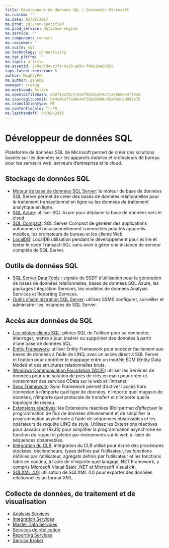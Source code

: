```yaml
---
title: Développeur de données SQL | Documents Microsoft
ms.custom: ''
ms.date: 03/28/2017
ms.prod: sql-non-specified
ms.prod_service: database-engine
ms.service: ''
ms.component: connect
ms.reviewer: ''
ms.suite: sql
ms.technology: connectivity
ms.tgt_pltfrm: ''
ms.topic: article
ms.assetid: 249e3794-e3fa-41cb-ad9c-f46e19e6805c
caps.latest.revision: 5
author: MightyPen
ms.author: genemi
manager: craigg
ms.workload: Active
ms.openlocfilehash: eb0f5e27677c455f95136d7827139bb6e34f79c0
ms.sourcegitcommit: 094c46e7fa6de44735ed0040c65a40ec3d951b75
ms.translationtype: MT
ms.contentlocale: fr-FR
ms.lasthandoff: 04/06/2018
---
```

# <a name="sql-data-developer"></a>Développeur de données SQL
Plateforme de données SQL de Microsoft permet de créer des solutions basées sur les données sur les appareils mobiles et ordinateurs de bureau pour les serveurs web, serveurs d’entreprise et le cloud.  

## <a name="sql-data-storage"></a>Stockage de données SQL
* [Moteur de base de données SQL Server](../database-engine/configure-windows/sql-server-database-engine.md): le moteur de base de données SQL Server permet de créer des bases de données relationnelles pour le traitement transactionnel en ligne ou les données de traitement analytique en ligne. 
* [SQL Azure](https://docs.microsoft.com/azure/sql-database/): utiliser SQL Azure pour déplacer la base de données vers le cloud 
* [SQL Compact](https://www.microsoft.com/en-us/download/details.aspx?id=17876): SQL Server Compact de générer des applications autonomes et occasionnellement connectées pour les appareils mobiles, les ordinateurs de bureau et les clients Web.
* [LocalDB](../database-engine/configure-windows/sql-server-2016-express-localdb.md): LocalDB utilisation pendant le développement pour écrire et tester le code Transact-SQL sans avoir à gérer une instance de serveur complète de SQL Server.

## <a name="sql-data-tools"></a>Outils de données SQL
* [SQL Server Data Tools ](../ssdt/download-sql-server-data-tools-ssdt.md) : signale de SSDT d’utilisation pour la génération de bases de données relationnelles, bases de données SQL Azure, les packages Integration Services, les modèles de données Analysis Services et Reporting Services.
* [Outils d’administration SQL Server](../ssms/download-sql-server-management-studio-ssms.md): utilisez SSMS configurer, surveiller et administrer les instances de SQL Server.

## <a name="sql-data-access"></a>Accès aux données de SQL
* [Les pilotes clients SQL](sql-connection-libraries.md): pilotes SQL de l’utiliser pour se connecter, interroger, mettre à jour, insérer ou supprimer des données à partir d’une base de données SQL.
* [Entity Framework](https://msdn.microsoft.com/library/gg696172.aspx): utiliser Entity Framework pour accéder facilement aux bases de données à l’aide de LINQ, avec un accès direct à SQL Server et l’option pour contrôler le mappage entre un modèle EDM (Entity Data Model) et des structures relationnelles bruts. 
* [Windows Communication Foundation (WCF)](https://msdn.microsoft.com/library/dd456779.aspx): utiliser les Services de données pour une solution de près de clés en main pour créer et consommer des services OData sur le web et l’intranet
* [Sync Framework](https://msdn.microsoft.com/library/jj839436.aspx): Sync Framework permet d’activer l’accès hors connexion à n’importe quel type de données, n’importe quel magasin de données, n’importe quel protocole de transfert et n’importe quelle topologie de réseau.
* [Extensions réactives](https://msdn.microsoft.com/library/hh242985.aspx): les Extensions réactives (Rx) permet d’effectuer la programmation de flux de données d’événement et de simplifier la programmation asynchrone à l’aide de séquences observables et les opérateurs de requête LINQ de style.  Utilisez les Extensions réactives pour JavaScript (RxJS) pour simplifier la programmation asynchrone en fonction de rappel et pilotée par événements sur le web à l’aide de séquences observables.
* [Intégration du CLR](../relational-databases/clr-integration/common-language-runtime-clr-integration-programming-concepts.md): intégration du CLR utilisé pour écrire des procédures stockées, déclencheurs, types définis par l’utilisateur, les fonctions définies par l’utilisateur, agrégats définis par l’utilisateur et les fonctions table en continu, à l’aide de n’importe quel langage .NET Framework, y compris Microsoft Visual Basic .NET et Microsoft Visual c#. 
* [SQLXML 4.0](../relational-databases/sqlxml/sqlxml-4-0-programming-concepts.md): utilisation de SQLXML 4.0 pour exporter des données relationnelles au format XML.

## <a name="data-collection-processing-and-visualization"></a>Collecte de données, de traitement et de visualisation
* [Analysis Services](../analysis-services/analysis-services-developer-documentation.md)
* [Integration Services](../integration-services/integration-services-developer-documentation.md)  
* [Master Data Services](../master-data-services/develop/master-data-services-developer-documentation.md)
* [Services de réplication](../relational-databases/replication/concepts/replication-developer-documentation.md)
* [Reporting Services](../reporting-services/reporting-services-developer-documentation.md)
* [Service Broker](../database-engine/configure-windows/sql-server-service-broker.md)


 
